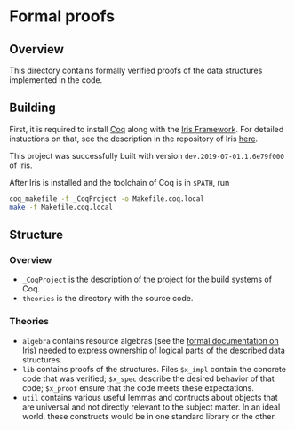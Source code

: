 Formal proofs
=============

Overview
--------

This directory contains formally verified proofs of the data structures
implemented in the code.

Building
--------

First, it is required to install [Coq](https://coq.inria.fr/) along with the
[Iris Framework](https://iris-project.org/). For detailed instuctions on that,
see the description in the repository of Iris
[here](https://gitlab.mpi-sws.org/iris/iris/blob/master/README.md).

This project was successfully built with version `dev.2019-07-01.1.6e79f000` of
Iris.

After Iris is installed and the toolchain of Coq is in `$PATH`, run
```sh
coq_makefile -f _CoqProject -o Makefile.coq.local
make -f Makefile.coq.local
```

Structure
---------

### Overview

* `_CoqProject` is the description of the project for the build systems of Coq.
* `theories` is the directory with the source code.

### Theories

* `algebra` contains resource algebras (see the
  [formal documentation on Iris](https://plv.mpi-sws.org/iris/appendix-3.1.pdf))
  needed to express ownership of logical parts of the described data structures.
* `lib` contains proofs of the structures. Files `$x_impl` contain the concrete
  code that was verified; `$x_spec` describe the desired behavior of that code;
  `$x_proof` ensure that the code meets these expectations.
* `util` contains various useful lemmas and contructs about objects that are
  universal and not directly relevant to the subject matter. In an ideal world,
  these constructs would be in one standard library or the other.
